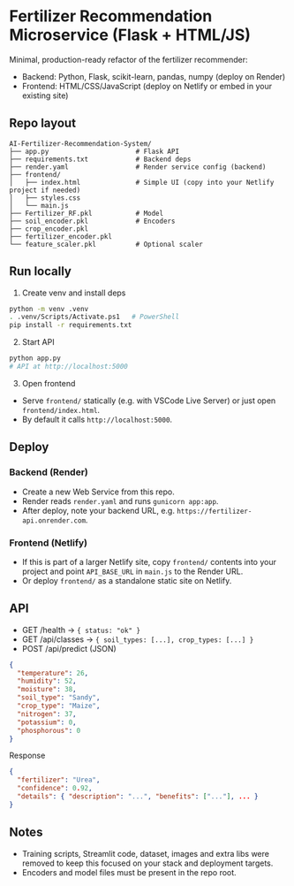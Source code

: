 # Fertilizer Recommendation Microservice (Flask + HTML/JS)

Minimal, production-ready refactor of the fertilizer recommender:
- Backend: Python, Flask, scikit-learn, pandas, numpy (deploy on Render)
- Frontend: HTML/CSS/JavaScript (deploy on Netlify or embed in your existing site)

## Repo layout
```
AI-Fertilizer-Recommendation-System/
├── app.py                      # Flask API
├── requirements.txt            # Backend deps
├── render.yaml                 # Render service config (backend)
├── frontend/
│   ├── index.html              # Simple UI (copy into your Netlify project if needed)
│   ├── styles.css
│   └── main.js
├── Fertilizer_RF.pkl           # Model
├── soil_encoder.pkl            # Encoders
├── crop_encoder.pkl
├── fertilizer_encoder.pkl
└── feature_scaler.pkl          # Optional scaler
```

## Run locally
1) Create venv and install deps
```bash
python -m venv .venv
. .venv/Scripts/Activate.ps1   # PowerShell
pip install -r requirements.txt
```
2) Start API
```bash
python app.py
# API at http://localhost:5000
```
3) Open frontend
- Serve `frontend/` statically (e.g. with VSCode Live Server) or just open `frontend/index.html`.
- By default it calls `http://localhost:5000`.

## Deploy
### Backend (Render)
- Create a new Web Service from this repo.
- Render reads `render.yaml` and runs `gunicorn app:app`.
- After deploy, note your backend URL, e.g. `https://fertilizer-api.onrender.com`.

### Frontend (Netlify)
- If this is part of a larger Netlify site, copy `frontend/` contents into your project and point `API_BASE_URL` in `main.js` to the Render URL.
- Or deploy `frontend/` as a standalone static site on Netlify.

## API
- GET /health -> `{ status: "ok" }`
- GET /api/classes -> `{ soil_types: [...], crop_types: [...] }`
- POST /api/predict (JSON)
```json
{
  "temperature": 26,
  "humidity": 52,
  "moisture": 38,
  "soil_type": "Sandy",
  "crop_type": "Maize",
  "nitrogen": 37,
  "potassium": 0,
  "phosphorous": 0
}
```
Response
```json
{
  "fertilizer": "Urea",
  "confidence": 0.92,
  "details": { "description": "...", "benefits": ["..."], ... }
}
```

## Notes
- Training scripts, Streamlit code, dataset, images and extra libs were removed to keep this focused on your stack and deployment targets.
- Encoders and model files must be present in the repo root.
